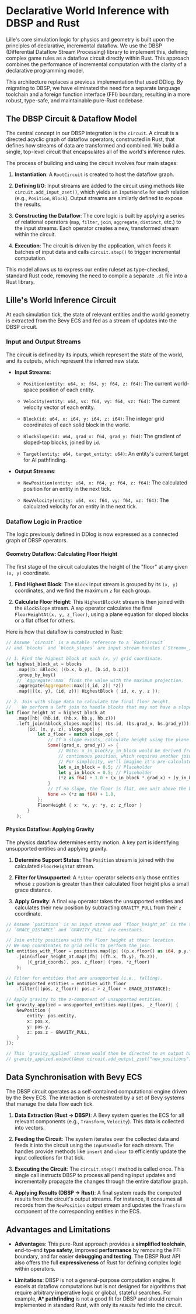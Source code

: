 # Declarative World Inference with DBSP and Rust

Lille's core simulation logic for physics and geometry is built upon the
principles of declarative, incremental dataflow. We use the DBSP (Differential
Dataflow Stream Processing) library to implement this, defining complex game
rules as a dataflow circuit directly within Rust. This approach combines the
performance of incremental computation with the clarity of a declarative
programming model.

This architecture replaces a previous implementation that used DDlog. By
migrating to DBSP, we have eliminated the need for a separate language toolchain
and a foreign function interface (FFI) boundary, resulting in a more robust,
type-safe, and maintainable pure-Rust codebase.

## The DBSP Circuit & Dataflow Model

The central concept in our DBSP integration is the `circuit`. A circuit is a
directed acyclic graph of dataflow operators, constructed in Rust, that defines
how streams of data are transformed and combined. We build a single, top-level
circuit that encapsulates all of the world's inference rules.

The process of building and using the circuit involves four main stages:

1. **Instantiation**: A `RootCircuit` is created to host the dataflow graph.

2. **Defining I/O**: Input streams are added to the circuit using methods like
   `circuit.add_input_zset()`, which yields an `InputHandle` for each relation
   (e.g., `Position`, `Block`). Output streams are similarly defined to expose
   the results.

3. **Constructing the Dataflow**: The core logic is built by applying a series
   of relational operators (`map`, `filter`, `join`, `aggregate`, `distinct`,
   etc.) to the input streams. Each operator creates a new, transformed stream
   within the circuit.

4. **Execution**: The circuit is driven by the application, which feeds it
   batches of input data and calls `circuit.step()` to trigger incremental
   computation.

This model allows us to express our entire ruleset as type-checked, standard
Rust code, removing the need to compile a separate `.dl` file into a Rust
library.

## Lille's World Inference Circuit

At each simulation tick, the state of relevant entities and the world geometry
is extracted from the Bevy ECS and fed as a stream of updates into the DBSP
circuit.

### Input and Output Streams

The circuit is defined by its inputs, which represent the state of the world,
and its outputs, which represent the inferred new state.

- **Input Streams**:

  - `Position(entity: u64, x: f64, y: f64, z: f64)`: The current world-space
    position of each entity.

  - `Velocity(entity: u64, vx: f64, vy: f64, vz: f64)`: The current velocity
    vector of each entity.

  - `Block(id: u64, x: i64, y: i64, z: i64)`: The integer grid coordinates of
    each solid block in the world.

  - `BlockSlope(id: u64, grad_x: f64, grad_y: f64)`: The gradient of sloped-top
    blocks, joined by `id`.

  - `Target(entity: u64, target_entity: u64)`: An entity's current target for AI
    pathfinding.

- **Output Streams**:

  - `NewPosition(entity: u64, x: f64, y: f64, z: f64)`: The calculated position
    for an entity in the next tick.

  - `NewVelocity(entity: u64, vx: f64, vy: f64, vz: f64)`: The calculated
    velocity for an entity in the next tick.

### Dataflow Logic in Practice

The logic previously defined in DDlog is now expressed as a connected graph of
DBSP operators.

#### Geometry Dataflow: Calculating Floor Height

The first stage of the circuit calculates the height of the "floor" at any given
`(x, y)` coordinate.

1. **Find Highest Block**: The `Block` input stream is grouped by its `(x, y)`
   coordinates, and we find the maximum `z` for each group.

2. **Calculate Floor Height**: This `HighestBlockAt` stream is then joined with
   the `BlockSlope` stream. A `map` operator calculates the final
   `FloorHeightAt(x, y, z_floor)`, using a plane equation for sloped blocks or a
   flat offset for others.

Here is how that dataflow is constructed in Rust:

```rust
// Assume `circuit` is a mutable reference to a `RootCircuit`
// and `blocks` and `block_slopes` are input stream handles (`Stream<_, _>`).

// 1. Find the highest block at each (x, y) grid coordinate.
let highest_block_at = blocks
    .map(|b: &Block| ((b.x, b.y), (b.id, b.z)))
    .group_by_key()
    // `Aggregate::max` finds the value with the maximum projection.
    .aggregate(Aggregate::max(|(_id, z)| *z))
    .map(|((x, y), (id, z))| HighestBlock { id, x, y, z });

// 2. Join with slope data to calculate the final floor height.
//    We perform a left join to handle blocks that may not have a slope.
let floor_height_at = highest_block_at
    .map(|hb| (hb.id, (hb.x, hb.y, hb.z)))
    .left_join(&block_slopes.map(|bs| (bs.id, (bs.grad_x, bs.grad_y))),
        |id, (x, y, z), slope_opt| {
            let z_floor = match slope_opt {
                // If a slope exists, calculate height using the plane equation.
                Some((grad_x, grad_y)) => {
                    // Note: x_in_block/y_in_block would be derived from the entity's
                    // continuous position, which requires another join not shown here for brevity.
                    // For simplicity, we'll imagine it's pre-calculated.
                    let x_in_block = 0.5; // Placeholder
                    let y_in_block = 0.5; // Placeholder
                    (*z as f64) + 1.0 + (x_in_block * grad_x) + (y_in_block * grad_y)
                }
                // If no slope, the floor is flat, one unit above the block.
                None => (*z as f64) + 1.0,
            };
            FloorHeight { x: *x, y: *y, z: z_floor }
        }
    );

```

#### Physics Dataflow: Applying Gravity

The physics dataflow determines entity motion. A key part is identifying
unsupported entities and applying gravity.

1. **Determine Support Status**: The `Position` stream is joined with the
   calculated `FloorHeightAt` stream.

2. **Filter for Unsupported**: A `filter` operator selects only those entities
   whose `z` position is greater than their calculated floor height plus a small
   grace distance.

3. **Apply Gravity**: A final `map` operator takes the unsupported entities and
   calculates their new position by subtracting `GRAVITY_PULL` from their `z`
   coordinate.

```rust
// Assume `positions` is an input stream and `floor_height_at` is the stream from above.
// `GRACE_DISTANCE` and `GRAVITY_PULL` are constants.

// Join entity positions with the floor height at their location.
// We map coordinates to grid cells to perform the join.
let entities_with_floor = positions.map(|p| ((p.x.floor() as i64, p.y.floor() as i64), p))
    .join(&floor_height_at.map(|fh| ((fh.x, fh.y), fh.z)),
        |(_grid_coords), pos, z_floor| (*pos, *z_floor)
    );

// Filter for entities that are unsupported (i.e., falling).
let unsupported_entities = entities_with_floor
    .filter(|(pos, z_floor)| pos.z > z_floor + GRACE_DISTANCE);

// Apply gravity to the z-component of unsupported entities.
let gravity_applied = unsupported_entities.map(|(pos, _z_floor)| {
    NewPosition {
        entity: pos.entity,
        x: pos.x,
        y: pos.y,
        z: pos.z - GRAVITY_PULL,
    }
});

// This `gravity_applied` stream would then be directed to an output handle.
// gravity_applied.output(&mut circuit.add_output_zset("new_positions"));

```

## Data Synchronisation with Bevy ECS

The DBSP circuit operates as a self-contained computational engine driven by the
Bevy ECS. The interaction is orchestrated by a set of Bevy systems that manage
the data flow each tick.

1. **Data Extraction (Rust → DBSP)**: A Bevy system queries the ECS for all
   relevant components (e.g., `Transform`, `Velocity`). This data is collected
   into vectors.

2. **Feeding the Circuit**: The system iterates over the collected data and
   feeds it into the circuit using the `InputHandle` for each stream. The
   handles provide methods like `insert` and `clear` to efficiently update the
   input collections for that tick.

3. **Executing the Circuit**: The `circuit.step()` method is called once. This
   single call instructs DBSP to process all pending input updates and
   incrementally propagate the changes through the entire dataflow graph.

4. **Applying Results (DBSP → Rust)**: A final system reads the computed results
   from the circuit's output streams. For instance, it consumes all records from
   the `NewPosition` output stream and updates the `Transform` component of the
   corresponding entities in the ECS.

## Advantages and Limitations

- **Advantages**: This pure-Rust approach provides a **simplified toolchain**,
  end-to-end **type safety**, improved **performance** by removing the FFI
  boundary, and far easier **debugging and testing**. The DBSP Rust API also
  offers the full **expressiveness** of Rust for defining complex logic within
  operators.

- **Limitations**: DBSP is not a general-purpose computation engine. It excels
  at dataflow computations but is not designed for algorithms that require
  arbitrary imperative logic or global, stateful searches. For example, **A\*
  pathfinding** is not a good fit for DBSP and should remain implemented in
  standard Rust, with only its *results* fed into the circuit.
